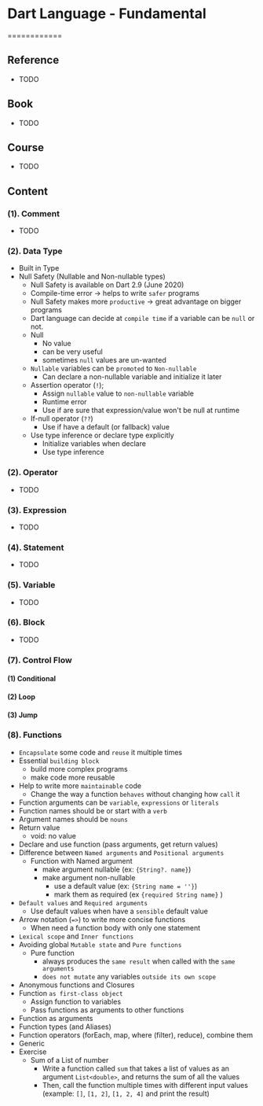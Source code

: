 # Dart Language - Fundamental
============


## Reference

* TODO


## Book

* TODO


## Course

* TODO


## Content

### (1). Comment

* TODO


### (2). Data Type

* Built in Type
* Null Safety (Nullable and Non-nullable types)
  * Null Safety is available on Dart 2.9 (June 2020)
  * Compile-time error -> helps to write `safer` programs
  * Null Safety makes more `productive` -> great advantage on bigger programs
  * Dart language can decide at `compile time` if a variable can be `null` or not.
  * Null
    * No value
    * can be very useful
    * sometimes `null` values are un-wanted
  * `Nullable` variables can be `promoted` to `Non-nullable`
    * Can declare a non-nullable variable and initialize it later
  * Assertion operator (`!`);
    * Assign `nullable` value to `non-nullable` variable
    * Runtime error
    * Use if are sure that expression/value won't be null at runtime
  * If-null operator (`??`)
    * Use if have a default (or fallback) value
  *  Use type inference or declare type explicitly
     * Initialize variables when declare
     * Use type inference


### (2). Operator

* TODO


### (3). Expression

* TODO


### (4). Statement

* TODO


### (5). Variable

* TODO


### (6). Block

* TODO


### (7). Control Flow

#### (1) Conditional

#### (2) Loop

#### (3) Jump


### (8). Functions

* `Encapsulate` some code and `reuse` it multiple times
* Essential `building block`
  * build more complex programs
  * make code more reusable
* Help to write more `maintainable` code
  * Change the way a function `behaves` without changing how `call` it
* Function arguments can be `variable`, `expressions` or `literals`
* Function names should be or start with a `verb`
* Argument names should be `nouns`
* Return value
  * void: no value
* Declare and use function (pass arguments, get return values)
* Difference between `Named arguments` and `Positional arguments`
  * Function with Named argument
    * make argument nullable (ex: `{String?. name}`)
    * make argument non-nullable
      * use a default value (ex: `{String name = ''}`)
      * mark them as required (ex `{required String name}` )
* `Default values` and `Required arguments`
  * Use default values when have a `sensible` default value
* Arrow notation (`=>`) to write more concise functions
  * When need a function body with only one statement
* `Lexical scope` and `Inner functions`
* Avoiding global `Mutable state` and `Pure functions`
  * Pure function
    * always produces the `same result` when called with the `same arguments`
    * `does not mutate` any variables `outside its own scope`
* Anonymous functions and Closures
* Function `as first-class object`
  * Assign function to variables
  * Pass functions as arguments to other functions
* Function as arguments
* Function types (and Aliases)
* Function operators (forEach, map, where (filter), reduce), combine them
* Generic
* Exercise
  * Sum of a List of number
    * Write a function called `sum` that takes a list of values as an argument `List<double>`, and returns the sum of all the values
    * Then, call the function multiple times with different input values (example: `[]`, `[1, 2]`, `[1, 2, 4]` and print the result)
